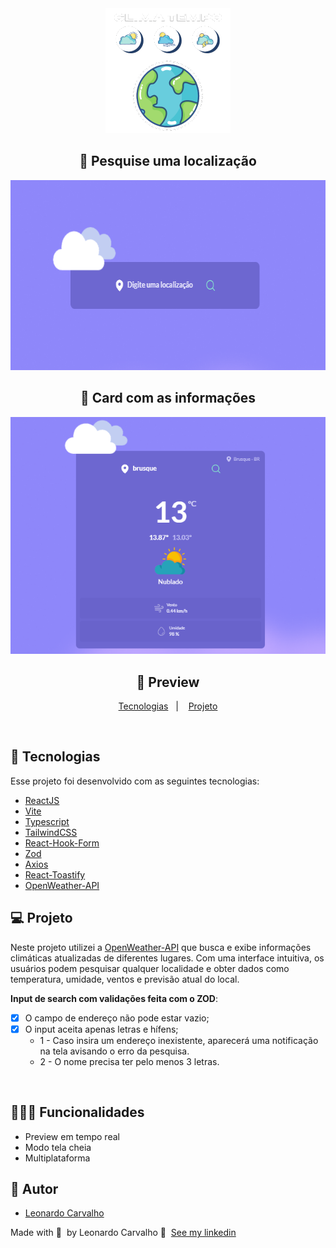 <div align="center">
  <img src=".github/logo.png" />
</div>

<div align="center">

## 🚀 Pesquise uma localização

  <img src=".github/1.png" width="640px" height="304px" />

## 🚀 Card com as informações

  <img src=".github/2.png" width="640px" />

## 🚀 Preview

</div>

<p align="center">
  <a href="#-tecnologias">Tecnologias</a>&nbsp;&nbsp;&nbsp;|&nbsp;&nbsp;&nbsp;
  <a href="#-projeto">Projeto</a>
</p>

<br>

## 🚀 Tecnologias

Esse projeto foi desenvolvido com as seguintes tecnologias:

- [ReactJS](https://reactjs.org/)
- [Vite](https://vitejs.dev/)
- [Typescript](https://www.typescriptlang.org/)
- [TailwindCSS](https://tailwindcss.com/)
- [React-Hook-Form](https://react-hook-form.com/)
- [Zod](https://zod.dev/)
- [Axios](https://axios-http.com/ptbr/docs/intro)
- [React-Toastify](https://fkhadra.github.io/react-toastify/introduction)
- [OpenWeather-API](https://openweathermap.org/api)

## 💻 Projeto

Neste projeto utilizei a [OpenWeather-API](https://openweathermap.org/api) que busca e exibe informações climáticas atualizadas de diferentes lugares. Com uma interface intuitiva, os usuários podem pesquisar qualquer localidade e obter dados como temperatura, umidade, ventos e previsão atual do local.

**Input de search com validações feita com o ZOD**:

- [x] O campo de endereço não pode estar vazio;
- [x] O input aceita apenas letras e hífens;
  - 1 - Caso insira um endereço inexistente, aparecerá uma notificação na tela avisando o erro da pesquisa.
  - 2 - O nome precisa ter pelo menos 3 letras.

<br>

## 👨🏻‍💻 Funcionalidades

- Preview em tempo real
- Modo tela cheia
- Multiplataforma

## 🚀 Autor

- [Leonardo Carvalho](https://www.linkedin.com/in/leocarvalhodev/)

Made with 💜 &nbsp;by Leonardo Carvalho 👋 &nbsp;[See my linkedin](https://www.linkedin.com/in/leocarvalhodev/)
